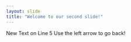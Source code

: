 ```yaml
---
layout: slide
title: "Welcome to our second slide!"
---
```

New Text on Line 5
Use the left arrow to go back!
